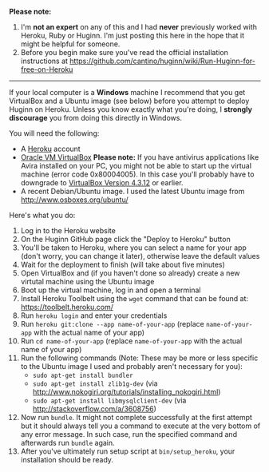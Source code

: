 **Please note:**

1. I'm **not an expert** on any of this and I had **never** previously worked with Heroku, Ruby or Huginn. I'm just posting this here in the hope that it might be helpful for someone.
1. Before you begin make sure you've read the official installation instructions at
https://github.com/cantino/huginn/wiki/Run-Huginn-for-free-on-Heroku

---

If your local computer is a **Windows** machine I recommend that you get VirtualBox and a Ubuntu image (see below) before you attempt to deploy Huginn on Heroku. Unless you know exactly what you're doing, I **strongly discourage** you from doing this directly in Windows.

You will need the following:

  * A [Heroku](https://www.heroku.com/) account
  * [Oracle VM VirtualBox](https://www.virtualbox.org/) **Please note:** If you have antivirus applications like Avira installed on your PC, you might not be able to start up the virtual machine (error code 0x80004005). In this case you'll probably have to downgrade to [VirtualBox Version 4.3.12](https://www.virtualbox.org/wiki/Download_Old_Builds) or earlier.
  * A recent Debian/Ubuntu image. I used the latest Ubuntu image from http://www.osboxes.org/ubuntu/

Here's what you do:

1. Log in to the Heroku website
1. On the Huginn GitHub page click the "Deploy to Heroku" button
1. You'll be taken to Heroku, where you can select a name for your app (don't worry, you can change it later), otherwise leave the default values
1. Wait for the deployment to finish (will take about five minutes)
1. Open VirtualBox and (if you haven't done so already) create a new virtutal machine using the Ubuntu image 
1. Boot up the virtual machine, log in and open a terminal
1. Install Heroku Toolbelt using the `wget` command that can be found at: https://toolbelt.heroku.com/
1. Run `heroku login` and enter your credentials
1. Run `heroku git:clone --app name-of-your-app` (replace `name-of-your-app` with the actual name of your app)
1. Run `cd name-of-your-app` (replace `name-of-your-app` with the actual name of your app)
1. Run the following commands (Note: These may be more or less specific to the Ubuntu image I used and probably aren't necessary for you):
    * `sudo apt-get install bundler`
    * `sudo apt-get install zlib1g-dev` (via http://www.nokogiri.org/tutorials/installing_nokogiri.html)
    * `sudo apt-get install libmysqlclient-dev` (via http://stackoverflow.com/a/3608756)
1. Now run `bundle`. It might not complete successfully at the first attempt but it should always tell you a command to execute at the very bottom of any error message. In such case, run the specified command and afterwards run `bundle` again.
1. After you've ultimately run setup script at `bin/setup_heroku`, your installation should be ready.
